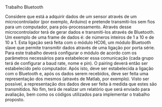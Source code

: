 Trabalho Bluetooth


Considere que está a adquirir dados de um sensor através de um microcontrolador (por exemplo,
Arduino) e pretende transmiti-los sem fios para um computador, para pós-processamento. Através desse
microcontrolador terá de gerar dados e transmiti-los através de Bluetooth. Um exemplo de uma frame de
dados é: de números inteiros de 1 a 10 e de 10 a 1.
Esta ligação será feita com o módulo HC06, um módulo Bluetooth slave que permite transmitir
dados através de uma ligação por porta série. Para este trabalho deverá configurar o módulo de acordo
com os parâmetros necessários para estabelecer essa comunicação (cada grupo terá de configurar a baud
rate, nome e pin).
O pairing deverá então ser estabelecido pelo computador. Após isto, deve ser estabelecida a
ligação com o Bluetooth e, após os dados serem recebidos, deve ser feita uma representação dos mesmos
(através de Matlab, por exemplo). Visto ser possível, a representação dos dados deve ser feita à medida
que estes são transmitidos.
No fim, terá de realizar um relatório que será enviado para avaliação, bem como os códigos
utilizados para implementar o trabalho proposto.
